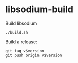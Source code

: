 # libsodium-build

Build libsodium

    ./build.sh

Build a release:

    git tag v$version
    git push origin v$version
